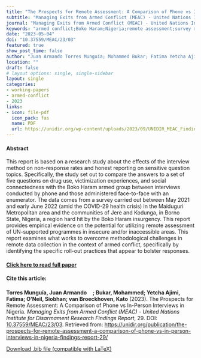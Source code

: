 ```yaml
---
title: "The Prospects for Remote Assessment: A Comparison of Phone vs In-Person Interviews in Nigeria"
subtitle: "Managing Exits from Armed Conflict (MEAC) - United Nations Institute for Disarmament Research Findings Report" 
journal: "Managing Exits from Armed Conflict (MEAC) - United Nations Institute for Disarmament Research Findings Report" 
keywords: "armed conflict;Boko Haram;Nigeria;remote assessment;survey methodology" 
date: "2023-05-04"
doi: "10.37559/MEAC/23/03"
featured: true
show_post_time: false
author: "Juan Armando Torres Munguía; Mohammed Bukar; Fatima Yetcha Ajimi Badu; Siobhan O’Neil; Kato van Broeckhoven"
location: ""
draft: false
# layout options: single, single-sidebar
layout: single
categories:
- working-papers
- armed-conflict
- 2023
links:
- icon: file-pdf
  icon_pack: fas
  name: PDF
  url: https://unidir.org/wp-content/uploads/2023/09/UNIDIR_MEAC_Findings_Report_29_Prospects_Remote_Assessment.pdf
---
```




<h4> Abstract </h4>
<p> This report is based on a research study about the effects of the interview method on non-response rates and honest reporting on sensitive question topics.
Specifically, the study set out to compare the answers to a set of five questions on drug use, victimization experiences, and social connectedness with the Boko Haram armed group between interviews conducted by phone and those administered face-to-face with an enumerator. The data comes from a survey carried out between May 2021 and early June 2022 (amid the COVID-29 health crisis) in the Maiduguri Metropolitan area and the communities of Jere and Kodunga, in Borno State, Nigeria, a region hard hit by the Boko Haram insurgency.
This report provides empirical evidence on the potential for utilizing remote assessment of UN-supported programmes in insecure and/or inaccessible areas. This report examines what works to overcome methodological challenges in remote data collection in the context of armed conflict, specifically by identifying the specific roll-out practices that appear to bolster responses. </p>

<h4> <a href="https://unidir.org/publication/the-prospects-for-remote-assessment-a-comparison-of-phone-vs-in-person-interviews-in-nigeria-findings-report-29/" target="_blank"> Click here to read full paper </a></h4>

<h4>Cite this article: </h4>
<p><b>Torres Munguía, Juan Armando<a href="https://orcid.org/0000-0003-3432-6941" target="_blank"><img src="https://fontawesome.com/icons/orcid?f=brands&s=solid" height="16" width="16" ></a>; Bukar, Mohammed; Yetcha Ajimi, Fatima; O’Neil, Siobhan; van Broeckhoven, Kato</b> (2023). The Prospects for Remote Assessment: A Comparison of Phone vs In-Person Interviews in Nigeria. <i>Managing Exits from Armed Conflict (MEAC) - United Nations Institute for Disarmament Research Findings Report</i>, 29. DOI: <a href="https://unidir.org/publication/the-prospects-for-remote-assessment-a-comparison-of-phone-vs-in-person-interviews-in-nigeria-findings-report-29/" target="_blank">10.37559/MEAC/23/03</a>. Retrieved from: <a href="https://unidir.org/publication/the-prospects-for-remote-assessment-a-comparison-of-phone-vs-in-person-interviews-in-nigeria-findings-report-29/" target="_blank">https://unidir.org/publication/the-prospects-for-remote-assessment-a-comparison-of-phone-vs-in-person-interviews-in-nigeria-findings-report-29/</a></p>

<a href="cite.bib" download="cite.bib" class="button"> Download .bib file (compatible with LaTeX) </a>
